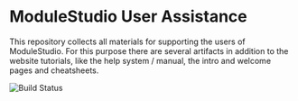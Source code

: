 # ModuleStudio User Assistance

This repository collects all materials for supporting the users of ModuleStudio.
For this purpose there are several artifacts in addition to the website tutorials,
like the help system / manual, the intro and welcome pages and cheatsheets.

![Build Status](http://guite.info:8080/buildStatus/icon?job=MOST-1_Prepare-8_Help)
